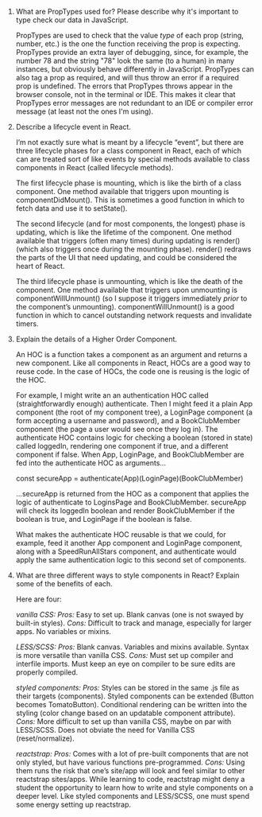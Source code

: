 1. What are PropTypes used for? Please describe why it's important to type check our data in JavaScript.

   PropTypes are used to check that the value _type_ of each prop (string, number, etc.) is the one the function receiving the prop is expecting. PropTypes provide an extra layer of debugging, since, for example, the number 78 and the string "78" look the same (to a human) in many instances, but obviously behave differently in JavaScript. PropTypes can also tag a prop as required, and will thus throw an error if a required prop is undefined. The errors that PropTypes throws appear in the browser console, not in the terminal or IDE. This makes it clear that PropTypes error messages are not redundant to an IDE or compiler error message (at least not the ones I'm using).

2. Describe a lifecycle event in React.

   I’m not exactly sure what is meant by a lifecycle “event”, but there are three lifecycle phases for a class component in React, each of which can are treated sort of like events by special methods available to class components in React (called lifecycle methods).

   The first lifecycle phase is mounting, which is like the birth of a class component. One method available that triggers upon mounting is componentDidMount(). This is sometimes a good function in which to fetch data and use it to setState().

   The second lifecycle (and for most components, the longest) phase is updating, which is like the lifetime of the component. One method available that triggers (often many times) during updating is render() (which also triggers once during the mounting phase). render() redraws the parts of the UI that need updating, and could be considered the heart of React.

   The third lifecycle phase is unmounting, which is like the death of the component. One method available that triggers upon unmounting is componentWillUnmount() (so I suppose it triggers immediately _prior_ to the component’s unmounting). componentWillUnmount() is a good function in which to cancel outstanding network requests and invalidate timers.

3. Explain the details of a Higher Order Component.

   An HOC is a function takes a component as an argument and returns a new component. Like all components in React, HOCs are a good way to reuse code. In the case of HOCs, the code one is reusing is the logic of the HOC.

   For example, I might write an an authentication HOC called (straightforwardly enough) authenticate. Then I might feed it a plain App component (the root of my component tree), a LoginPage component (a form accepting a username and password), and a BookClubMember component (the page a user would see once they log in). The authenticate HOC contains logic for checking a boolean (stored in state) called loggedIn, rendering one component if true, and a different component if false. When App, LoginPage, and BookClubMember are fed into the authenticate HOC as arguments...

   const secureApp = authenticate(App)(LoginPage)(BookClubMember)

   ...secureApp is returned from the HOC as a component that applies the logic of authenticate to LoginsPage and BookClubMember. secureApp will check its loggedIn boolean and render BookClubMember if the boolean is true, and LoginPage if the boolean is false.

   What makes the authenticate HOC reusable is that we could, for example, feed it another App component and LoginPage component, along with a SpeedRunAllStars component, and authenticate would apply the same authentication logic to this second set of components.

4. What are three different ways to style components in React? Explain some of the benefits of each.

   Here are four:

   _vanilla CSS:_
   _Pros:_ Easy to set up. Blank canvas (one is not swayed by built-in styles).
   _Cons:_ Difficult to track and manage, especially for larger apps. No variables or mixins.

   _LESS/SCSS:_
   _Pros:_ Blank canvas. Variables and mixins available. Syntax is more versatile than vanilla CSS.
   _Cons:_ Must set up compiler and interfile imports. Must keep an eye on compiler to be sure edits are properly compiled.

   _styled components:_
   _Pros:_ Styles can be stored in the same .js file as their targets (components). Styled components can be extended (Button becomes TomatoButton). Conditional rendering can be written into the styling (color change based on an updatable component attribute).
   _Cons:_ More difficult to set up than vanilla CSS, maybe on par with LESS/SCSS. Does not obviate the need for Vanilla CSS (reset/normalize).

   _reactstrap:_
   _Pros:_ Comes with a lot of pre-built components that are not only styled, but have various functions pre-programmed.
   _Cons:_ Using them runs the risk that one’s site/app will look and feel similar to other reactstrap sites/apps. While learning to code, reactstrap might deny a student the opportunity to learn how to write and style components on a deeper level. Like styled components and LESS/SCSS, one must spend some energy setting up reactstrap.
